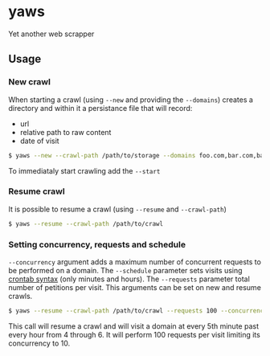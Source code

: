 # yaws
Yet another web scrapper

## Usage

### New crawl

When starting a crawl (using `--new` and providing the `--domains`) creates a directory and within it a persistance file that will record:

* url
* relative path to raw content
* date of visit

```bash
$ yaws --new --crawl-path /path/to/storage --domains foo.com,bar.com,baz.com
```

To immediataly start crawling add the `--start`

### Resume crawl

It is possible to resume a crawl (using `--resume` and `--crawl-path`)

```bash
$ yaws --resume --crawl-path /path/to/crawl
```

### Setting concurrency, requests and schedule

`--concurrency` argument adds a maximum number of concurrent requests to be performed on a domain. The `--schedule` parameter
sets visits using [crontab syntax](https://crontab.guru/#*/5_4-6_*_*_*) (only minutes and hours). The `--requests` parameter
total number of petitions per visit. This arguments can be set on new and resume crawls.

```bash
$ yaws --resume --crawl-path /path/to/crawl --requests 100 --concurrency 10 --schedule */5,4-6
```

This call will resume a crawl and will visit a domain at every 5th minute past every hour from 4 through 6.
It will perform 100 requests per visit limiting its concurrency to 10.
